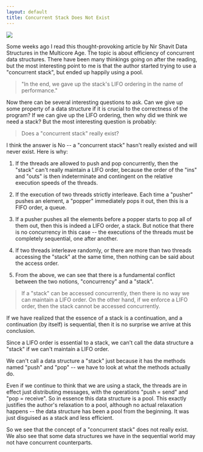 ```yaml
---
layout: default
title: Concurrent Stack Does Not Exist
---
```


![](http://www.yinwang.org/images/rock-stack_22.jpg)

Some weeks ago I read this thought-provoking article by Nir Shavit Data Structures in the Multicore Age. The topic is about efficiency of concurrent data structures. There have been many thinkings going on after the reading, but the most interesting point to me is that the author started trying to use a "concurrent stack", but ended up happily using a pool.

> "In the end, we gave up the stack's LIFO ordering in the name of performance."

Now there can be several interesting questions to ask. Can we give up some property of a data structure if it is crucial to the correctness of the program? If we can give up the LIFO ordering, then why did we think we need a stack? But the most interesting question is probably:

> Does a "concurrent stack" really exist?

I think the answer is No -- a "concurrent stack" hasn't really existed and will never exist. Here is why:

1. If the threads are allowed to push and pop concurrently, then the "stack" can't really maintain a LIFO order, because the order of the "ins" and "outs" is then indeterminate and contingent on the relative execution speeds of the threads.

1. If the execution of two threads strictly interleave. Each time a "pusher" pushes an element, a "popper" immediately pops it out, then this is a FIFO order, a queue.

1. If a pusher pushes all the elements before a popper starts to pop all of them out, then this is indeed a LIFO order, a stack. But notice that there is no concurrency in this case -- the executions of the threads must be completely sequential, one after another.

1. If two threads interleave randomly, or there are more than two threads accessing the "stack" at the same time, then nothing can be said about the access order.

1. From the above, we can see that there is a fundamental conflict between the two notions, "concurrency" and a "stack".

> If a "stack" can be accessed concurrently, then there is no way we can maintain a LIFO order. On the other hand, if we enforce a LIFO order, then the stack cannot be accessed concurrently.

If we have realized that the essence of a stack is a continuation, and a continuation (by itself) is sequential, then it is no surprise we arrive at this conclusion.

Since a LIFO order is essential to a stack, we can't call the data structure a "stack" if we can't maintain a LIFO order.

We can't call a data structure a "stack" just because it has the methods named "push" and "pop" -- we have to look at what the methods actually do.

Even if we continue to think that we are using a stack, the threads are in effect just distributing messages, with the operations "push = send" and "pop = receive". So in essence this data structure is a pool. This exactly justifies the author's relaxation to a pool, although no actual relaxation happens -- the data structure has been a pool from the beginning. It was just disguised as a stack and less efficient.

So we see that the concept of a "concurrent stack" does not really exist. We also see that some data structures we have in the sequential world may not have concurrent counterparts.

